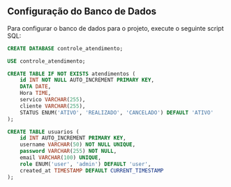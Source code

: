 ## Configuração do Banco de Dados

Para configurar o banco de dados para o projeto, execute o seguinte script SQL:

```sql
CREATE DATABASE controle_atendimento;

USE controle_atendimento;

CREATE TABLE IF NOT EXISTS atendimentos (
    id INT NOT NULL AUTO_INCREMENT PRIMARY KEY,
    DATA DATE,
    Hora TIME,
    servico VARCHAR(255),
    cliente VARCHAR(255),
    STATUS ENUM('ATIVO', 'REALIZADO', 'CANCELADO') DEFAULT 'ATIVO'
);

CREATE TABLE usuarios (
    id INT AUTO_INCREMENT PRIMARY KEY,
    username VARCHAR(50) NOT NULL UNIQUE,
    password VARCHAR(255) NOT NULL,
    email VARCHAR(100) UNIQUE,
    role ENUM('user', 'admin') DEFAULT 'user',
    created_at TIMESTAMP DEFAULT CURRENT_TIMESTAMP
);
